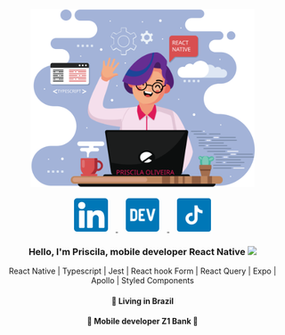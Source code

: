 <p align="center">
  <img src="https://github.com/pripoliveira50/pripoliveira50/blob/main/.github/assets/me.svg" width="80%"
  alt="Priscila oliveira" />
  <br>
  <br>
  <a
    href="https://www.linkedin.com/in/pripoliveira50/" 
    alt="LinkedIn"
    target="blank"
  >
    <img src="https://github.com/pripoliveira50/pripoliveira50/blob/main/.github/assets/linkedin.svg" width="12%" hspace="14" />
  </a>
  <a
    href="https://dev.to/pripoliveira50" 
    alt="dev.to"
    target="blank"
  >
     <img src="https://github.com/pripoliveira50/pripoliveira50/blob/main/.github/assets/dev.svg" width="12%" hspace="14" />
  <a
    href="https://www.tiktok.com/@pripoliveira50" 
    alt="tiktok"
    target="blank"
  >
    <img src="https://github.com/pripoliveira50/pripoliveira50/blob/main/.github/assets/tiktok.svg" width="12%" hspace="14" />
  </a>
</p>

<h3 align="center">
  Hello, I'm Priscila, mobile developer React Native <img src="https://media.giphy.com/media/hvRJCLFzcasrR4ia7z/giphy.gif" width="25px" heigth="25px">

</h3>
<p align="center">
   React Native | Typescript | Jest | React hook Form | React Query | Expo | Apollo | Styled Components 
</p>
<h4 align="center">
  📌  Living in <b>Brazil</b>  
</h4>
<h4 align="center">💼 Mobile developer Z1 Bank 💞 </h4>

